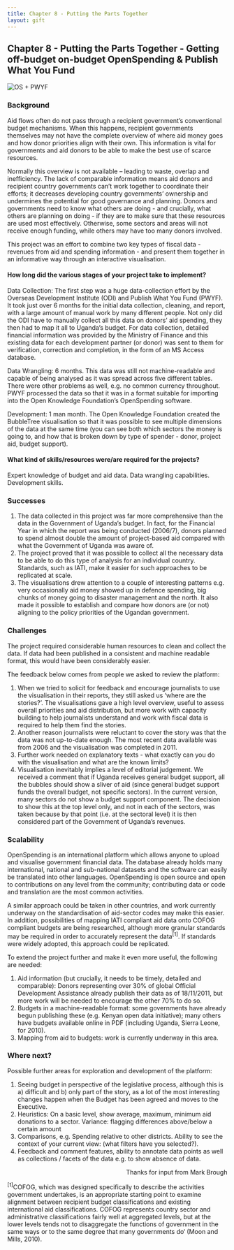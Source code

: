 ```yaml
---
title: Chapter 8 - Putting the Parts Together
layout: gift
---
```


## Chapter 8 - Putting the Parts Together - Getting off-budget on-budget OpenSpending & Publish What You Fund 

<img alt="OS + PWYF" src="http://farm8.staticflickr.com/7092/7272477056_b1cf5eafd2_o.jpg" class="screenshot" />

### Background 
Aid flows often do not pass through a recipient government’s conventional budget mechanisms. When this happens, recipient governments themselves may not have the complete overview of where aid money goes and how donor priorities align with their own. This information is vital for governments and aid donors to be able to make the best use of scarce resources. 

Normally this overview is not available – leading to waste, overlap and inefficiency. The lack of comparable information means aid donors and recipient country governments can’t work together to coordinate their efforts; it decreases developing country governments’ ownership and undermines the potential for good governance and planning. Donors and governments need to know what others are doing - and crucially, what others are planning on doing - if they are to make sure that these resources are used most effectively. Otherwise, some sectors and areas will not receive enough funding, while others may have too many donors involved. 

This project was an effort to combine two key types of fiscal data - revenues from aid and spending information - and present them together in an informative way through an interactive visualisation. 

#### How long did the various stages of your project take to implement? 

Data Collection: The first step was a huge data-collection effort by the Overseas Development Institute (ODI) and Publish What You Fund (PWYF). It took just over 6 months for the initial data collection, cleaning, and report, with a large amount of manual work by many different people. Not only did the ODI have to manually collect all this data on donors’ aid spending, they then had to map it all to Uganda’s budget. For data collection, detailed financial information was provided by the Ministry of Finance and this existing data for each development partner (or donor) was sent to them for verification, correction and completion, in the form of an MS Access database. 

Data Wrangling: 6 months. This data was still not machine-readable and capable of being analysed as it was spread across five different tables. There were other problems as well, e.g. no common currency throughout. PWYF processed the data so that it was in a format suitable for importing into the Open Knowledge Foundation’s OpenSpending software. 

Development: 1 man month. The Open Knowledge Foundation created the BubbleTree visualisation so that it was possible to see multiple dimensions of the data at the same time (you can see both which sectors the money is going to, and how that is broken down by type of spender - donor, project aid, budget support). 

#### What kind of skills/resources were/are required for the projects? 

Expert knowledge of budget and aid data. Data wrangling capabilities. Development skills. 

### Successes 

1. The data collected in this project was far more comprehensive than the data in the Government of Uganda’s budget. In fact, for the Financial Year in which the report was being conducted (2006/7), donors planned to spend almost double the amount of project-based aid compared with what the Government of Uganda was aware of. 
2. The project proved that it was possible to collect all the necessary data to be able to do this type of analysis for an individual country. Standards, such as IATI, make it easier for such approaches to be replicated at scale. 
3. The visualisations drew attention to a couple of interesting patterns e.g. very occasionally aid money showed up in defence spending, big chunks of money going to disaster management and the north. It also made it possible to establish and compare how donors are (or not) aligning to the policy priorities of the Ugandan government. 

### Challenges

The project required considerable human resources to clean and collect the data. If data had been published in a consistent and machine readable format, this would have been considerably easier. 

The feedback below comes from people we asked to review the platform: 

1. When we tried to solicit for feedback and encourage journalists to use the visualisation in their reports, they still asked us ‘where are the stories?’. The visualisations gave a high level overview, useful to assess overall priorities and aid distribution, but more work with capacity building to help journalists understand and work with fiscal data is required to help them find the stories. 
2. Another reason journalists were reluctant to cover the story was that the data was not up-to-date enough. The most recent data available was from 2006 and the visualisation was completed in 2011. 
3. Further work needed on explanatory texts - what exactly can you do with the visualisation and what are the known limits? 
4. Visualisation inevitably implies a level of editorial judgement. We received a comment that if Uganda receives general budget support, all the bubbles should show a sliver of aid (since general budget support funds the overall budget, not specific sectors). In the current version, many sectors do not show a budget support component. The decision to show this at the top level only, and not in each of the sectors, was taken because by that point (i.e. at the sectoral level) it is then considered part of the Government of Uganda’s revenues. 

### Scalability 

OpenSpending is an international platform which allows anyone to upload and visualise government financial data. The database already holds many international, national and sub-national datasets and the software can easily be translated into other languages. OpenSpending is open source and open to contributions on any level from the community; contributing data or code and translation are the most common activities. 

A similar approach could be taken in other countries, and work currently underway on the standardisation of aid-sector codes may make this easier. In addition, possibilities of mapping IATI compliant aid data onto COFOG compliant budgets are being researched, although more granular standards may be required in order to accurately represent the data<sup>[1]</sup>. If standards were widely adopted, this approach could be replicated. 

To extend the project further and make it even more useful, the following are needed: 

1. Aid information (but crucially, it needs to be timely, detailed and comparable): Donors representing over 30% of global Official Development Assistance already publish their data as of 18/11/2011, but more work will be needed to encourage the other 70% to do so. 
2. Budgets in a machine-readable format: some governments have already begun publishing these (e.g. Kenyan open data initiative); many others have budgets available online in PDF (including Uganda, Sierra Leone, for 2010). 
3. Mapping from aid to budgets: work is currently underway in this area. 

### Where next? 

Possible further areas for exploration and development of the platform: 

1. Seeing budget in perspective of the legislative process, although this is a) difficult and b) only part of the story, as a lot of the most interesting changes happen when the Budget has been agreed and moves to the Executive. 
2. Heuristics: On a basic level, show average, maximum, minimum aid donations to a sector. Variance: flagging differences above/below a certain amount 
3. Comparisons, e.g. Spending relative to other districts. Ability to see the context of your current view: (what filters have you selected?). 
4. Feedback and comment features, ability to annotate data points as well as collections / facets of the data e.g. to show absence of data. 

<p style="text-align: right">Thanks for input from Mark Brough</p>

<div class='footnote'>
    <sup>[1]</sup>COFOG, which was designed specifically to describe the activities government undertakes, is an appropriate starting point to examine alignment between recipient budget classifications and existing international aid classifications. COFOG represents country sector and administrative classifications fairly well at aggregated levels, but at the lower levels tends not to disaggregate the functions of government in the same ways or to the same degree that many governments do‘ (Moon and Mills, 2010).
</div>



